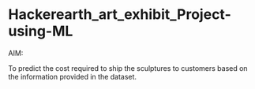 # Hackerearth_art_exhibit_Project-using-ML

AIM: 

To predict the cost required to ship the sculptures to customers based on the information provided in the dataset.
